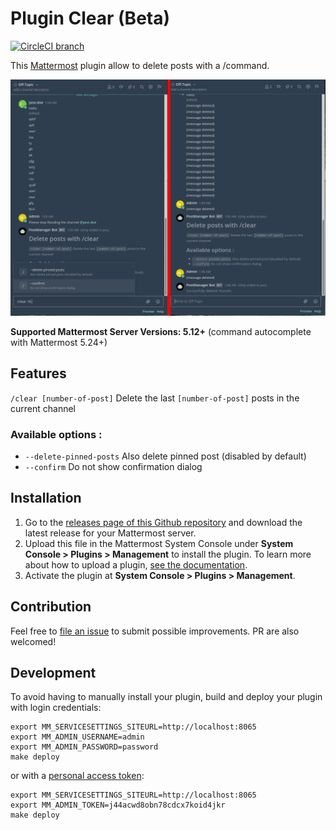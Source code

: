 # Plugin Clear (Beta)

[![CircleCI branch](https://img.shields.io/circleci/project/github/nathanaelhoun/mattermost-plugin-clear/master.svg)](https://circleci.com/gh/nathanaelhoun/mattermost-plugin-clear)

This [Mattermost](https://mattermost.org) plugin allow to delete posts with a /command.

![Plugin screenshot](./screenshot.png)

**Supported Mattermost Server Versions: 5.12+** (command autocomplete with Mattermost 5.24+)

## Features

`/clear [number-of-post]` Delete the last `[number-of-post]` posts in the current channel

### Available options :
*  `--delete-pinned-posts` Also delete pinned post (disabled by default)
*  `--confirm` Do not show confirmation dialog

## Installation

1. Go to the [releases page of this Github repository](https://github.com/nathanaelhoun/mattermost-plugin-clear/releases) and download the latest release for your Mattermost server.
2. Upload this file in the Mattermost System Console under **System Console > Plugins > Management** to install the plugin. To learn more about how to upload a plugin, [see the documentation](https://docs.mattermost.com/administration/plugins.html#plugin-uploads).
3. Activate the plugin at **System Console > Plugins > Management**.

## Contribution

Feel free to [file an issue](https://github.com/nathanaelhoun/mattermost-plugin-clear/issues/new/choose) to submit possible improvements. PR are also welcomed!

## Development

To avoid having to manually install your plugin, build and deploy your plugin with login credentials:
```
export MM_SERVICESETTINGS_SITEURL=http://localhost:8065
export MM_ADMIN_USERNAME=admin
export MM_ADMIN_PASSWORD=password
make deploy
```

or with a [personal access token](https://docs.mattermost.com/developer/personal-access-tokens.html):
```
export MM_SERVICESETTINGS_SITEURL=http://localhost:8065
export MM_ADMIN_TOKEN=j44acwd8obn78cdcx7koid4jkr
make deploy
```
